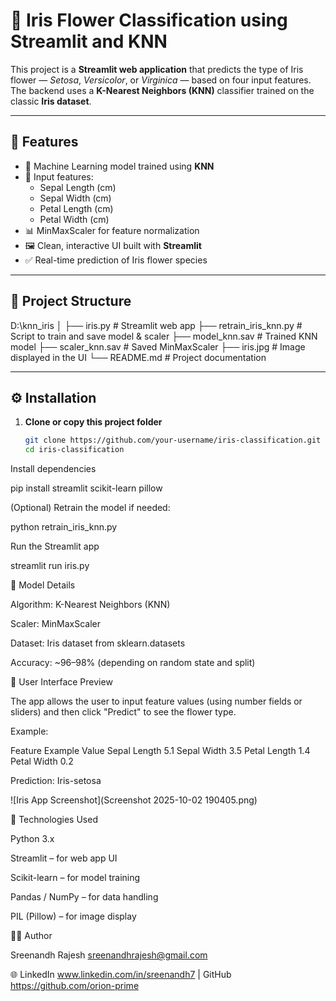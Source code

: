 # 🌸 Iris Flower Classification using Streamlit and KNN

This project is a **Streamlit web application** that predicts the type of Iris flower — *Setosa*, *Versicolor*, or *Virginica* — based on four input features.  
The backend uses a **K-Nearest Neighbors (KNN)** classifier trained on the classic **Iris dataset**.

---

## 🚀 Features

- 🧠 Machine Learning model trained using **KNN**  
- 🔢 Input features:
  - Sepal Length (cm)
  - Sepal Width (cm)
  - Petal Length (cm)
  - Petal Width (cm)
- 📊 MinMaxScaler for feature normalization
- 🖼️ Clean, interactive UI built with **Streamlit**
- ✅ Real-time prediction of Iris flower species

---

## 🧩 Project Structure

D:\knn_iris
│
├── iris.py # Streamlit web app
├── retrain_iris_knn.py # Script to train and save model & scaler
├── model_knn.sav # Trained KNN model
├── scaler_knn.sav # Saved MinMaxScaler
├── iris.jpg # Image displayed in the UI
└── README.md # Project documentation

---

## ⚙️ Installation

1. **Clone or copy this project folder**
   ```bash
   git clone https://github.com/your-username/iris-classification.git
   cd iris-classification
Install dependencies

pip install streamlit scikit-learn pillow


(Optional) Retrain the model if needed:

python retrain_iris_knn.py


Run the Streamlit app

streamlit run iris.py


🧠 Model Details

Algorithm: K-Nearest Neighbors (KNN)

Scaler: MinMaxScaler

Dataset: Iris dataset from sklearn.datasets

Accuracy: ~96–98% (depending on random state and split)

🌼 User Interface Preview

The app allows the user to input feature values (using number fields or sliders) and then click "Predict" to see the flower type.

Example:

Feature	Example Value
Sepal Length	5.1
Sepal Width	3.5
Petal Length	1.4
Petal Width	0.2

Prediction: Iris-setosa

![Iris App Screenshot](Screenshot 2025-10-02 190405.png)


🧰 Technologies Used

Python 3.x

Streamlit – for web app UI

Scikit-learn – for model training

Pandas / NumPy – for data handling

PIL (Pillow) – for image display

🧑‍💻 Author

Sreenandh Rajesh
sreenandhrajesh@gmail.com

🌐 LinkedIn
www.linkedin.com/in/sreenandh7
 | GitHub
 https://github.com/orion-prime
